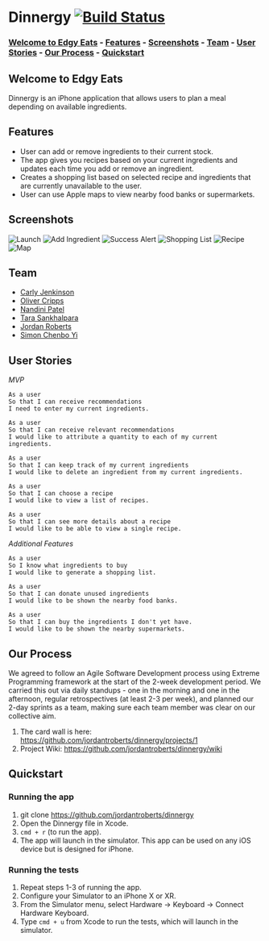 # Dinnergy [![Build Status](https://travis-ci.org/jordantroberts/dinnergy.png?branch=master)](https://travis-ci.org/jordantroberts/dinnergy)

### [Welcome to Edgy Eats](https://github.com/jordantroberts/dinnergy#Welcome-to-Edgy-Eats) - [Features](https://github.com/jordantroberts/dinnergy#Features) - [Screenshots](https://github.com/jordantroberts/dinnergy#Screenshots) - [Team](https://github.com/jordantroberts/dinnergy#Team) - [User Stories](https://github.com/jordantroberts/dinnergy#User-Stories) - [Our Process](https://github.com/jordantroberts/dinnergy#Our-Process) - [Quickstart](https://github.com/jordantroberts/dinnergy#Process)

## Welcome to Edgy Eats

Dinnergy is an iPhone application that allows users to plan a meal depending on available ingredients.

## Features
* User can add or remove ingredients to their current stock.
* The app gives you recipes based on your current ingredients and updates each time you add or remove an ingredient.
* Creates a shopping list based on selected recipe and ingredients that are currently unavailable to the user.
* User can use Apple maps to view nearby food banks or supermarkets.

## Screenshots
![Launch](https://imgur.com/eXqxlaf.png)
![Add Ingredient](https://imgur.com/JClX4AP.png)
![Success Alert](https://imgur.com/7Byi1yo.png)
![Shopping List](https://imgur.com/amwxXLa.png)
![Recipe](https://imgur.com/cYfCyoz.png)
![Map](https://imgur.com/nzXTJA3.png)

## Team
* [Carly Jenkinson](https://github.com/CarlyJ88)
* [Oliver Cripps](https://github.com/ocripps24)
* [Nandini Patel](https://github.com/Nandini0206)
* [Tara Sankhalpara](https://github.com/tsankhalpara)
* [Jordan Roberts](https://github.com/jordantroberts)
* [Simon Chenbo Yi](https://github.com/SimonChenboYi)

## User Stories

_MVP_

```
As a user
So that I can receive recommendations
I need to enter my current ingredients.

As a user
So that I can receive relevant recommendations
I would like to attribute a quantity to each of my current ingredients.

As a user
So that I can keep track of my current ingredients
I would like to delete an ingredient from my current ingredients.

As a user
So that I can choose a recipe
I would like to view a list of recipes.

As a user
So that I can see more details about a recipe
I would like to be able to view a single recipe.
```
_Additional Features_

```
As a user
So I know what ingredients to buy
I would like to generate a shopping list.

As a user
So that I can donate unused ingredients
I would like to be shown the nearby food banks.

As a user
So that I can buy the ingredients I don't yet have.
I would like to be shown the nearby supermarkets.
```

## Our Process

We agreed to follow an Agile Software Development process using Extreme Programming framework at the start of the 2-week development period. We carried this out via daily standups - one in the morning and one in the afternoon, regular retrospectives (at least 2-3 per week), and planned our 2-day sprints as a team, making sure each team member was clear on our collective aim.

1. The card wall is here: https://github.com/jordantroberts/dinnergy/projects/1
2. Project Wiki: https://github.com/jordantroberts/dinnergy/wiki

## Quickstart

### Running the app

1. git clone https://github.com/jordantroberts/dinnergy
2. Open the Dinnergy file in Xcode.
3. `cmd + r` (to run the app).
4. The app will launch in the simulator. This app can be used on any iOS device but is designed for iPhone.

### Running the tests

1. Repeat steps 1-3 of running the app.
2. Configure your Simulator to an iPhone X or XR.
3. From the Simulator menu, select Hardware -> Keyboard -> Connect Hardware Keyboard.
4. Type `cmd + u` from Xcode to run the tests, which will launch in the simulator.
